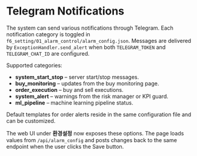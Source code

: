 # Telegram Notifications

The system can send various notifications through Telegram. Each notification
category is toggled in `f6_setting/01_alarm_control/alarm_config.json`.
Messages are delivered by `ExceptionHandler.send_alert` when both
`TELEGRAM_TOKEN` and `TELEGRAM_CHAT_ID` are configured.

Supported categories:

- **system_start_stop** – server start/stop messages.
- **buy_monitoring** – updates from the buy monitoring page.
- **order_execution** – buy and sell executions.
- **system_alert** – warnings from the risk manager or KPI guard.
- **ml_pipeline** – machine learning pipeline status.

Default templates for order alerts reside in the same configuration file and can
be customized.

The web UI under **환경설정** now exposes these options. The page loads values
from `/api/alarm_config` and posts changes back to the same endpoint when the
user clicks the Save button.
